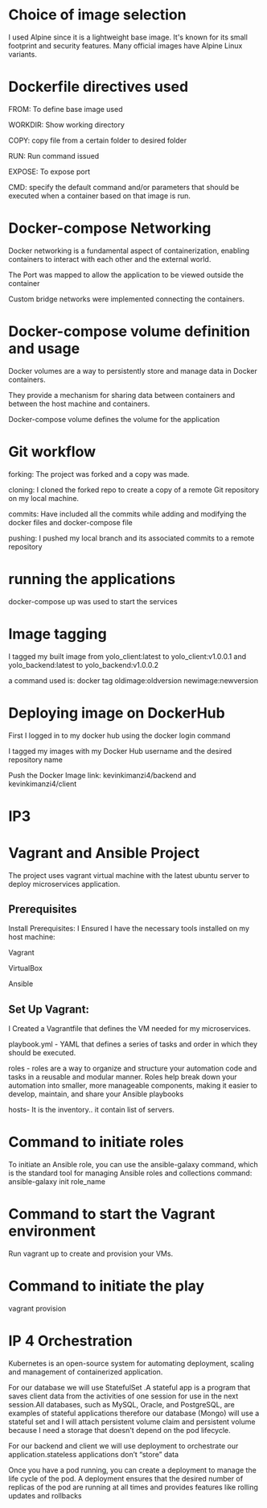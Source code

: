 # Choice of image selection
 I used Alpine since it is a lightweight base image. It's known for its small footprint and security features. Many official images have Alpine Linux variants.

# Dockerfile directives used
FROM: To define base image used

WORKDIR: Show working directory

COPY: copy file from a certain folder to desired folder

RUN: Run command issued

EXPOSE: To expose port

CMD: specify the default command and/or parameters that should be executed when a container based on that image is run.

# Docker-compose Networking
Docker networking is a fundamental aspect of containerization, enabling containers to interact with each other and the external world.

The Port was mapped to allow the application to be viewed outside the container

Custom bridge networks were implemented connecting the containers.

# Docker-compose volume definition and usage
Docker volumes are a way to persistently store and manage data in Docker containers.

They provide a mechanism for sharing data between containers and between the host machine and containers.

Docker-compose volume defines the volume for the application

# Git workflow 
forking: The project was forked and a copy was made.

cloning: I cloned the forked repo to create a copy of a remote Git repository on my local machine.

commits: Have included all the commits while adding and modifying the docker files and docker-compose file

pushing: I pushed my local branch and its associated commits to a remote repository

# running the applications
docker-compose up was used to start the services


# Image tagging
I tagged my built image from yolo_client:latest to yolo_client:v1.0.0.1   and yolo_backend:latest to yolo_backend:v1.0.0.2

a command used is:  docker tag oldimage:oldversion newimage:newversion


# Deploying image on DockerHub
First I logged in to my docker hub using the docker login command

I tagged my images with my Docker Hub username and the desired repository name

Push the Docker Image
link: kevinkimanzi4/backend   and kevinkimanzi4/client

# IP3 

# Vagrant and Ansible Project

The project uses vagrant virtual machine with the latest ubuntu server to deploy microservices application.

## Prerequisites
Install Prerequisites:
I Ensured I have the necessary tools installed on my host machine:

Vagrant

VirtualBox 

Ansible


## Set Up Vagrant:
I Created a Vagrantfile that defines the VM needed for my microservices.

playbook.yml - YAML that defines a series of tasks and order in which they should be executed.

roles - roles are a way to organize and structure your automation code and tasks in a reusable and modular manner. Roles help break down your automation into smaller, more manageable components, making it easier to develop, maintain, and share your Ansible playbooks

hosts- It is the inventory.. it contain list of servers.

# Command to initiate roles
 To initiate an Ansible role, you can use the ansible-galaxy command, which is the standard tool for managing Ansible roles and collections
 command:
 ansible-galaxy init role_name


# Command to start the Vagrant environment
Run vagrant up to create and provision your VMs.

# Command to initiate the play
vagrant provision


# IP 4 Orchestration
Kubernetes is an open-source system for automating deployment, scaling and management of containerized application.

For our database we will use StatefulSet .A stateful app is a program that saves client data from the activities of one session for use in the next session.All databases, such as MySQL, Oracle, and PostgreSQL, are examples of stateful applications therefore our database (Mongo) will use a stateful set and I will attach persistent volume claim and persistent volume because I need a storage that doesn't depend on the pod lifecycle.

For our backend and client we will use deployment to orchestrate our application.stateless applications don’t “store” data


Once you have a pod running, you can create a deployment to manage the life cycle of the pod. A deployment ensures that the desired number of replicas of the pod are running at all times and provides features like rolling updates and rollbacks